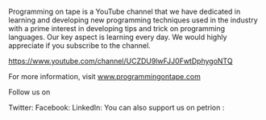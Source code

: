 Programming on tape is a YouTube channel that we have dedicated in learning and developing new programming techniques
 used in the industry with a prime interest in developing tips and trick on programming languages. 
Our key aspect is learning every day. 
We would highly appreciate if you subscribe to the channel.

https://www.youtube.com/channel/UCZDU9lwFJJ0FwtDphygoNTQ

For more information, visit www.programmingontape.com

Follow us on 

Twitter:
Facebook:
LinkedIn:
You can also support us on petrion :
 
